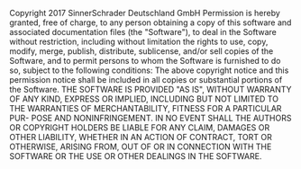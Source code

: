 Copyright 2017 SinnerSchrader Deutschland GmbH
Permission is hereby granted, free of charge, to any person obtaining a copy
of this software and associated documentation files (the "Software"), to deal
in the Software without restriction, including without limitation the rights to
use, copy, modify, merge, publish, distribute, sublicense, and/or sell copies
of the Software, and to permit persons to whom the Software is furnished to
do so, subject to the following conditions:
The above copyright notice and this permission notice shall be included in all
copies or substantial portions of the Software.
THE SOFTWARE IS PROVIDED "AS IS", WITHOUT WARRANTY OF ANY
KIND, EXPRESS OR IMPLIED, INCLUDING BUT NOT LIMITED TO THE
WARRANTIES OF MERCHANTABILITY, FITNESS FOR A PARTICULAR PUR-
POSE AND NONINFRINGEMENT. IN NO EVENT SHALL THE AUTHORS
OR COPYRIGHT HOLDERS BE LIABLE FOR ANY CLAIM, DAMAGES OR
OTHER LIABILITY, WHETHER IN AN ACTION OF CONTRACT, TORT OR
OTHERWISE, ARISING FROM, OUT OF OR IN CONNECTION WITH THE
SOFTWARE OR THE USE OR OTHER DEALINGS IN THE SOFTWARE.
